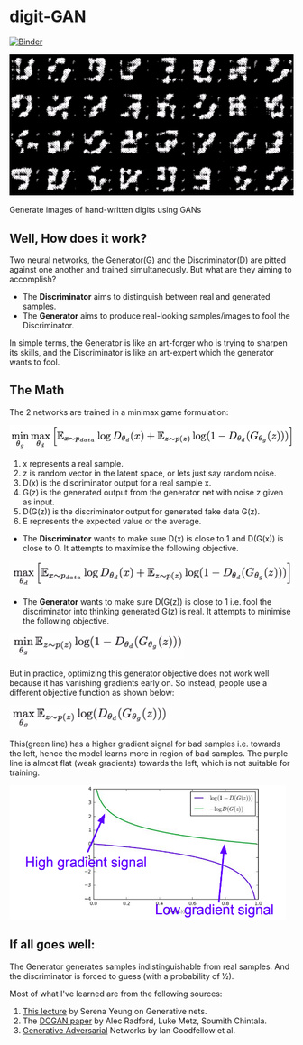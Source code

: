 
# digit-GAN
[![Binder](https://camo.githubusercontent.com/bfeb5472ee3df9b7c63ea3b260dc0c679be90b97/68747470733a2f2f696d672e736869656c64732e696f2f62616467652f72656e6465722d6e627669657765722d6f72616e67652e7376673f636f6c6f72423d66333736323626636f6c6f72413d346434643464)](https://nbviewer.jupyter.org/github/Mainakdeb/digit-GAN/blob/main/digit-dcgan.ipynb)

<img src="https://github.com/Mainakdeb/digit-GAN/blob/main/images_and_gifs/digit-demo.gif" width="510">

Generate images of hand-written digits using GANs

## Well, How does it work?
Two neural networks, the Generator(G) and the Discriminator(D) are pitted against one another and trained simultaneously. But what are they aiming to accomplish?
  * The **Discriminator** aims to distinguish between real and generated samples. 
  * The **Generator** aims to produce real-looking samples/images to fool the Discriminator.

In simple terms, the Generator is like an art-forger who is trying to sharpen its skills, and the Discriminator is like an art-expert which the generator wants to fool.

## The Math
The 2 networks are trained in a minimax game formulation:

<img src="https://github.com/Mainakdeb/digit-GAN/blob/main/images_and_gifs/minmax.png" width="510">

1. x represents a real sample.
2. z is random vector in the latent space, or lets just say random noise. 
3. D(x) is the discriminator output for a real sample x.
4. G(z) is the generated output from the generator net with noise z given as input.
5. D(G(z)) is the discriminator output for generated fake data G(z).
5. E represents the expected value or the average.


* The **Discriminator** wants to make sure D(x) is close to 1 and D(G(x)) is close to 0. It attempts to maximise the following objective.
<img src="https://github.com/Mainakdeb/digit-GAN/blob/main/images_and_gifs/discriminator_objective.png" width="510">

* The **Generator** wants to make sure D(G(z)) is close to 1 i.e. fool the discriminator into thinking  generated G(z) is real. It attempts to minimise the following objective.
<img src="https://github.com/Mainakdeb/digit-GAN/blob/main/images_and_gifs/generator_objective_weak_grad.png" width="310">

But in practice, optimizing this generator objective does not work well because it has vanishing gradients early on. So instead, people use a different objective function as shown below:

<img src="https://github.com/Mainakdeb/digit-GAN/blob/main/images_and_gifs/generator_objective_practical.png" width="280">

This(green line) has a higher gradient signal for bad samples i.e. towards the left, hence the model learns more in region of bad samples. The purple line is almost flat (weak gradients) towards the left, which is not suitable for training.

<img src="https://github.com/Mainakdeb/digit-GAN/blob/main/images_and_gifs/weak_grad_vs_strong_grad.png" width="490">


## If all goes well:
The Generator generates samples indistinguishable from real samples. And the discriminator is forced to guess (with a probability of ½).

Most of what I've learned are from the following sources:
1. [This lecture](https://www.youtube.com/watch?v=5WoItGTWV54&ab_channel=StanfordUniversitySchoolofEngineering) by Serena Yeung on Generative nets.
2. The [DCGAN paper](https://arxiv.org/abs/1511.06434) by Alec Radford, Luke Metz, Soumith Chintala.
3. [Generative Adversarial](https://arxiv.org/abs/1406.2661) Networks by Ian Goodfellow et al.

